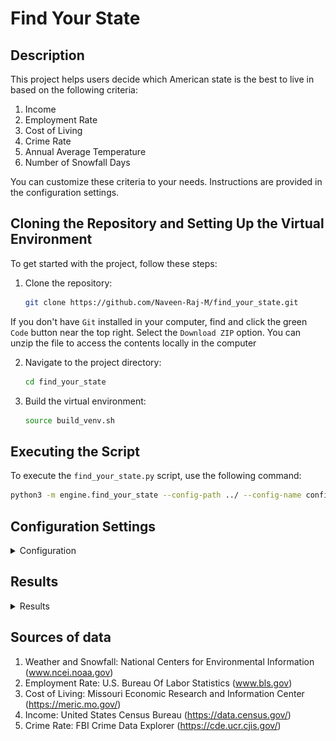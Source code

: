# Find Your State

## Description
This project helps users decide which American state is the best to live in based on the following criteria: 
1. Income 
2. Employment Rate 
3. Cost of Living 
4. Crime Rate 
5. Annual Average Temperature 
6. Number of Snowfall Days

You can customize these criteria to your needs. Instructions are provided in the configuration settings.

## Cloning the Repository and Setting Up the Virtual Environment
To get started with the project, follow these steps:

1. Clone the repository:
    ```sh
    git clone https://github.com/Naveen-Raj-M/find_your_state.git
    ```

If you don't have `Git` installed in your computer, find and click the green `Code` button near the top right. Select the `Download ZIP` option. You can unzip the file to access the contents locally in the computer

2. Navigate to the project directory:
    ```sh
    cd find_your_state
    ```

3. Build the virtual environment:
    ```sh
    source build_venv.sh
    ```

## Executing the Script
To execute the `find_your_state.py` script, use the following command:
```sh
python3 -m engine.find_your_state --config-path ../ --config-name config.yaml
```

## Configuration Settings
<details>
<summary>Configuration</summary>
As I already mentioned, you can configure the criteria as per your need. To start with, open `config.yaml` file.

```yaml
defaults:
    - _self_
    - override hydra/hydra_logging: disabled  
    - override hydra/job_logging: disabled  

hydra:
    output_subdir: null  
    run:
        dir: .

# weather configuration
weather:
    temperature: 50
```
- This section configures the weather criteria. The `temperature` key sets the preferred average annual temperature.

```yaml
# snow configuration
snowfall:
    upper_bound: 30
    lower_bound: 5
```
- This section configures the snowfall criteria. The `upper_bound` and `lower_bound` keys set the acceptable range for the number of snowfall days.

```yaml
# income configuration
income:
    minimum: 80000
```
- This section configures the income criteria. The `minimum` key sets the minimum acceptable annual income in USD.

```yaml
# risk_affinity configuration
r:
    weather: 1
    snowfall: 0.5
    employment: 2
    crime_rate: 2
    cost_of_living: 1
    income: 3
```
- This section configures the risk affinity for each criterion. Set 
    `r` < 1 for risk-aversive utility
    `r` = 1 for risk-neutral utility
    `r` > 1 for risk-seeking utility

```yaml
# weights configuration
weights:
    weather: 10
    snowfall: 10
    employment: 20
    crime_rate: 20
    cost_of_living: 15
    income: 25
```
- This section configures the weights for each criterion. The values represent the relative importance of each criterion in the final decision-making process.

</details>

## Results
<details>
<summary>Results</summary>

The final result will look like this
![Final Ranking of States](results/resultant_utility.png)
> Final Ranking of States

Beyond the final ranking, you can also visualize the historic data of average annual temperature for each state, and how each State performed in each criteria

![Average Annual Temperature](results/weather/indiana.png)
> PDF of historic data of Annual Average Temperature of Indiana

![Snowfall](results/snowfall/probability_of_snowfall.png)
> Probability of no of snowfall days being between the given range

![Income](results/income/probability_of_income.png)
> Probability of average household income greater than the given value

![Employment](results/employment/normalized_employment_rate.png)
> Performance of various states in employment rate

![Crime Rate](results/crime_rate/normalized_crime_rate.png)
> Performance of various states in crime rate

![Cost of Living](results/cost_of_living/normalized_cost_of_living_index.png)
> Performance of various states in cost of living index

</details>


## Sources of data
1. Weather and Snowfall: National Centers for Environmental Information (www.ncei.noaa.gov)
2. Employment Rate: U.S. Bureau Of Labor Statistics (www.bls.gov)
3. Cost of Living: Missouri Economic Research and Information Center (https://meric.mo.gov/)
4. Income: United States Census Bureau (https://data.census.gov/)
5. Crime Rate: FBI Crime Data Explorer (https://cde.ucr.cjis.gov/)